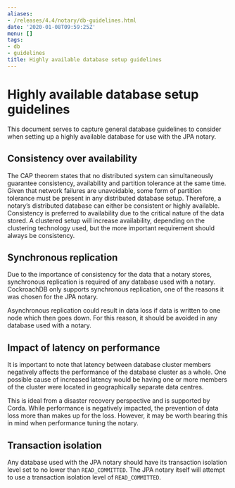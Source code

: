 ```yaml
---
aliases:
- /releases/4.4/notary/db-guidelines.html
date: '2020-01-08T09:59:25Z'
menu: []
tags:
- db
- guidelines
title: Highly available database setup guidelines
---
```



# Highly available database setup guidelines

This document serves to capture general database guidelines to consider when setting up a highly available
database for use with the JPA notary.


## Consistency over availability

The CAP theorem states that no distributed system can simultaneously guarantee consistency, availability and
partition tolerance at the same time. Given that network failures are unavoidable, some form of partition
tolerance must be present in any distributed database setup. Therefore, a notary’s distributed database can
either be consistent or highly available. Consistency is preferred to availability due to the critical nature
of the data stored. A clustered setup will increase availability, depending on the clustering technology used,
but the more important requirement should always be consistency.


## Synchronous replication

Due to the importance of consistency for the data that a notary stores, synchronous replication is required of
any database used with a notary. CockroachDB only supports synchronous replication, one of the reasons it was
chosen for the JPA notary.

Asynchronous replication could result in data loss if data is written to one node which then goes down. For
this reason, it should be avoided in any database used with a notary.


## Impact of latency on performance

It is important to note that latency between database cluster members negatively affects the performance of
the database cluster as a whole. One possible cause of increased latency would be having one or more members
of the cluster were located in geographically separate data centres.

This is ideal from a disaster recovery perspective and is supported by Corda. While performance is negatively
impacted, the prevention of data loss more than makes up for the loss. However, it may be worth bearing this
in mind when performance tuning the notary.


## Transaction isolation

Any database used with the JPA notary should have its transaction isolation level set to no lower than
`READ_COMMITTED`. The JPA notary itself will attempt to use a transaction isolation level of
`READ_COMMITTED`.

